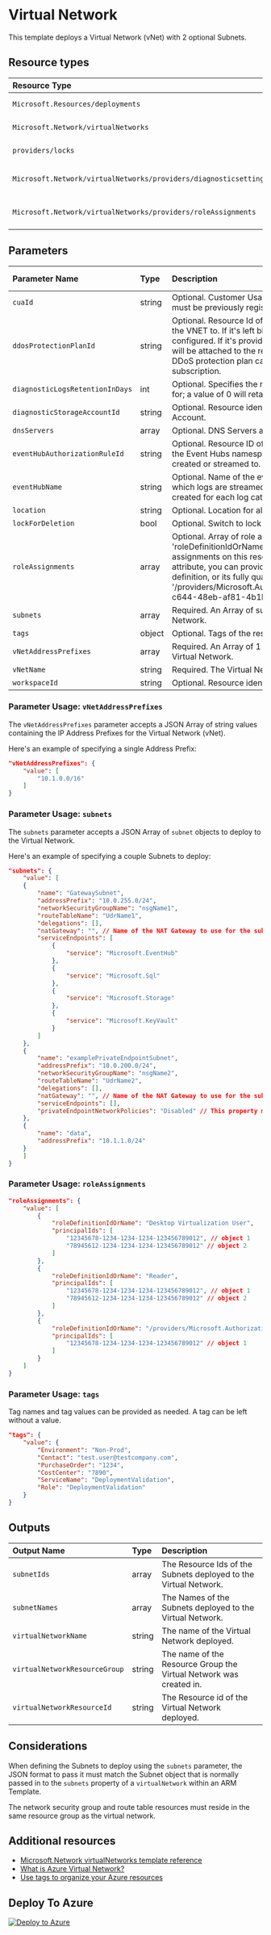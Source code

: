 # Virtual Network

This template deploys a Virtual Network (vNet) with 2 optional Subnets.


## Resource types

|Resource Type|ApiVersion|
|:--|:--|
|`Microsoft.Resources/deployments`|2018-02-01|
|`Microsoft.Network/virtualNetworks`|2020-08-01|
|`providers/locks`|2016-09-01|
|`Microsoft.Network/virtualNetworks/providers/diagnosticsettings`|2017-05-01-preview|
|`Microsoft.Network/virtualNetworks/providers/roleAssignments`|2018-09-01-preview|

## Parameters

| Parameter Name | Type | Description | DefaultValue | Possible values |
| :-- | :-- | :-- | :-- | :-- |
| `cuaId` | string | Optional. Customer Usage Attribution id (GUID). This GUID must be previously registered |  |  |
| `ddosProtectionPlanId` | string | Optional. Resource Id of the DDoS protection plan to assign the VNET to. If it's left blank, DDoS protection will not be configured. If it's provided, the VNET created by this template will be attached to the referenced DDoS protection plan. The DDoS protection plan can exist in the same or in a different subscription. |  |  |
| `diagnosticLogsRetentionInDays` | int | Optional. Specifies the number of days that logs will be kept for; a value of 0 will retain data indefinitely. | 365 |  |
| `diagnosticStorageAccountId` | string | Optional. Resource identifier of the Diagnostic Storage Account. |  |  |
| `dnsServers` | array | Optional. DNS Servers associated to the Virtual Network. | System.Object[] |  |
| `eventHubAuthorizationRuleId` | string | Optional. Resource ID of the event hub authorization rule for the Event Hubs namespace in which the event hub should be created or streamed to. |  |  |
| `eventHubName` | string | Optional. Name of the event hub within the namespace to which logs are streamed. Without this, an event hub is created for each log category. |  |  |
| `location` | string | Optional. Location for all resources. | [resourceGroup().location] |  |
| `lockForDeletion` | bool | Optional. Switch to lock Virtual Network from deletion. | False |  |
| `roleAssignments` | array | Optional. Array of role assignment objects that contain the 'roleDefinitionIdOrName' and 'principalId' to define RBAC role assignments on this resource. In the roleDefinitionIdOrName attribute, you can provide either the display name of the role definition, or its fully qualified ID in the following format: '/providers/Microsoft.Authorization/roleDefinitions/c2f4ef07-c644-48eb-af81-4b1b4947fb11' | System.Object[] |  |
| `subnets` | array | Required. An Array of subnets to deploy to the Virual Network. |  |  |
| `tags` | object | Optional. Tags of the resource. |  |  |
| `vNetAddressPrefixes` | array | Required. An Array of 1 or more IP Address Prefixes for the Virtual Network. |  |  |
| `vNetName` | string | Required. The Virtual Network (vNet) Name. |  |  |
| `workspaceId` | string | Optional. Resource identifier of Log Analytics. |  |  |

### Parameter Usage: `vNetAddressPrefixes`

The `vNetAddressPrefixes` parameter accepts a JSON Array of string values containing the IP Address Prefixes for the Virtual Network (vNet).

Here's an example of specifying a single Address Prefix:

```json
"vNetAddressPrefixes": {
    "value": [
        "10.1.0.0/16"
    ]
}
```

### Parameter Usage: `subnets`

The `subnets` parameter accepts a JSON Array of `subnet` objects to deploy to the Virtual Network.

Here's an example of specifying a couple Subnets to deploy:

```json
"subnets": {
    "value": [
    {
        "name": "GatewaySubnet",
        "addressPrefix": "10.0.255.0/24",
        "networkSecurityGroupName": "nsgName1",
        "routeTableName": "UdrName1",
        "delegations": [],
        "natGateway": "", // Name of the NAT Gateway to use for the subnet.
        "serviceEndpoints": [
            {
                "service": "Microsoft.EventHub"
            },
            {
                "service": "Microsoft.Sql"
            },
            {
                "service": "Microsoft.Storage"
            },
            {
                "service": "Microsoft.KeyVault"
            }
        ]
    },
    {
        "name": "examplePrivateEndpointSubnet",
        "addressPrefix": "10.0.200.0/24",
        "networkSecurityGroupName": "nsgName2",
        "routeTableName": "UdrName2",
        "delegations": [],
        "natGateway": "", // Name of the NAT Gateway to use for the subnet.
        "serviceEndpoints": [],
        "privateEndpointNetworkPolicies": "Disabled" // This property must be set to disabled for subnets that contain private endpoints. Default Value when not specified is "Enabled".
    },
    {
        "name": "data",
        "addressPrefix": "10.1.1.0/24"
    }
    ]
}
```

### Parameter Usage: `roleAssignments`

```json
"roleAssignments": {
    "value": [
        {
            "roleDefinitionIdOrName": "Desktop Virtualization User",
            "principalIds": [
                "12345678-1234-1234-1234-123456789012", // object 1
                "78945612-1234-1234-1234-123456789012" // object 2
            ]
        },
        {
            "roleDefinitionIdOrName": "Reader",
            "principalIds": [
                "12345678-1234-1234-1234-123456789012", // object 1
                "78945612-1234-1234-1234-123456789012" // object 2
            ]
        },
        {
            "roleDefinitionIdOrName": "/providers/Microsoft.Authorization/roleDefinitions/c2f4ef07-c644-48eb-af81-4b1b4947fb11",
            "principalIds": [
                "12345678-1234-1234-1234-123456789012" // object 1
            ]
        }
    ]
}
```

### Parameter Usage: `tags`

Tag names and tag values can be provided as needed. A tag can be left without a value.

```json
"tags": {
    "value": {
        "Environment": "Non-Prod",
        "Contact": "test.user@testcompany.com",
        "PurchaseOrder": "1234",
        "CostCenter": "7890",
        "ServiceName": "DeploymentValidation",
        "Role": "DeploymentValidation"
    }
}
```

## Outputs

| Output Name | Type | Description |
| :-- | :-- | :-- |
| `subnetIds` | array | The Resource Ids of the Subnets deployed to the Virtual Network. |
| `subnetNames` | array | The Names of the Subnets deployed to the Virtual Network. |
| `virtualNetworkName` | string | The name of the Virtual Network deployed. |
| `virtualNetworkResourceGroup` | string | The name of the Resource Group the Virtual Network was created in. |
| `virtualNetworkResourceId` | string | The Resource id of the Virtual Network deployed. |

## Considerations

When defining the Subnets to deploy using the `subnets` parameter, the JSON format to pass it must match the Subnet object that is normally passed in to the `subnets` property of a `virtualNetwork` within an ARM Template.

The network security group and route table resources must reside in the same resource group as the virtual network.

## Additional resources

- [Microsoft.Network virtualNetworks template reference](https://docs.microsoft.com/en-us/azure/templates/microsoft.network/2019-04-01/virtualnetworks)
- [What is Azure Virtual Network?](https://docs.microsoft.com/en-us/azure/virtual-network/virtual-networks-overview)
- [Use tags to organize your Azure resources](https://docs.microsoft.com/en-us/azure/azure-resource-manager/resource-group-using-tags)


## Deploy To Azure

[![Deploy to Azure](https://aka.ms/deploytoazurebutton)](https://portal.azure.com/#create/Microsoft.Template/uri/https%3A%2F%2Fraw.githubusercontent.com%2Fkavishshivhare%2Fdeploy-to-azure-public%2Fmain%2FARM%2FVirtualNetwork%2Fdeploy.json)
